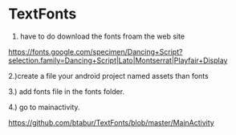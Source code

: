 # TextFonts

1) have to do download the fonts froam the web site

https://fonts.google.com/specimen/Dancing+Script?selection.family=Dancing+Script|Lato|Montserrat|Playfair+Display

2.)create a file your android project named assets than fonts 

3.) add fonts file in the fonts folder.

4.) go to mainactivity.

https://github.com/btabur/TextFonts/blob/master/MainActivity


